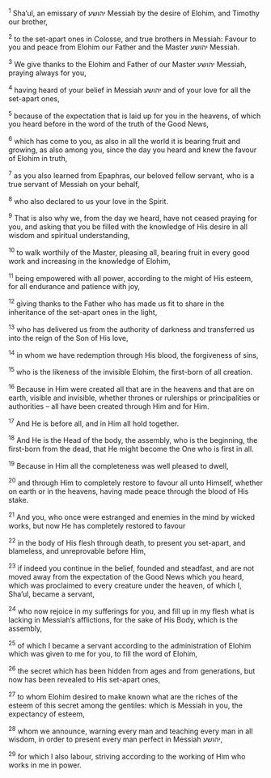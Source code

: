 <sup>1</sup> Sha’ul, an emissary of יהושע Messiah by the desire of Elohim, and Timothy our brother,

<sup>2</sup> to the set-apart ones in Colosse, and true brothers in Messiah: Favour to you and peace from Elohim our Father and the Master יהושע Messiah.

<sup>3</sup> We give thanks to the Elohim and Father of our Master יהושע Messiah, praying always for you,

<sup>4</sup> having heard of your belief in Messiah יהושע and of your love for all the set-apart ones,

<sup>5</sup> because of the expectation that is laid up for you in the heavens, of which you heard before in the word of the truth of the Good News,

<sup>6</sup> which has come to you, as also in all the world it is bearing fruit and growing, as also among you, since the day you heard and knew the favour of Elohim in truth,

<sup>7</sup> as you also learned from Epaphras, our beloved fellow servant, who is a true servant of Messiah on your behalf,

<sup>8</sup> who also declared to us your love in the Spirit.

<sup>9</sup> That is also why we, from the day we heard, have not ceased praying for you, and asking that you be filled with the knowledge of His desire in all wisdom and spiritual understanding,

<sup>10</sup> to walk worthily of the Master, pleasing all, bearing fruit in every good work and increasing in the knowledge of Elohim,

<sup>11</sup> being empowered with all power, according to the might of His esteem, for all endurance and patience with joy,

<sup>12</sup> giving thanks to the Father who has made us fit to share in the inheritance of the set-apart ones in the light,

<sup>13</sup> who has delivered us from the authority of darkness and transferred us into the reign of the Son of His love,

<sup>14</sup> in whom we have redemption through His blood, the forgiveness of sins,

<sup>15</sup> who is the likeness of the invisible Elohim, the first-born of all creation.

<sup>16</sup> Because in Him were created all that are in the heavens and that are on earth, visible and invisible, whether thrones or rulerships or principalities or authorities – all have been created through Him and for Him.

<sup>17</sup> And He is before all, and in Him all hold together.

<sup>18</sup> And He is the Head of the body, the assembly, who is the beginning, the first-born from the dead, that He might become the One who is first in all.

<sup>19</sup> Because in Him all the completeness was well pleased to dwell,

<sup>20</sup> and through Him to completely restore to favour all unto Himself, whether on earth or in the heavens, having made peace through the blood of His stake.

<sup>21</sup> And you, who once were estranged and enemies in the mind by wicked works, but now He has completely restored to favour

<sup>22</sup> in the body of His flesh through death, to present you set-apart, and blameless, and unreprovable before Him,

<sup>23</sup> if indeed you continue in the belief, founded and steadfast, and are not moved away from the expectation of the Good News which you heard, which was proclaimed to every creature under the heaven, of which I, Sha’ul, became a servant,

<sup>24</sup> who now rejoice in my sufferings for you, and fill up in my flesh what is lacking in Messiah’s afflictions, for the sake of His Body, which is the assembly,

<sup>25</sup> of which I became a servant according to the administration of Elohim which was given to me for you, to fill the word of Elohim,

<sup>26</sup> the secret which has been hidden from ages and from generations, but now has been revealed to His set-apart ones,

<sup>27</sup> to whom Elohim desired to make known what are the riches of the esteem of this secret among the gentiles: which is Messiah in you, the expectancy of esteem,

<sup>28</sup> whom we announce, warning every man and teaching every man in all wisdom, in order to present every man perfect in Messiah יהושע,

<sup>29</sup> for which I also labour, striving according to the working of Him who works in me in power.


